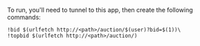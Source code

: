 To run, you'll need to tunnel to this app, then create the following commands:
```
!bid $(urlfetch http://<path>/auction/$(user)?bid=$(1))\
!topbid	$(urlfetch http://<path>/auction/)
```
